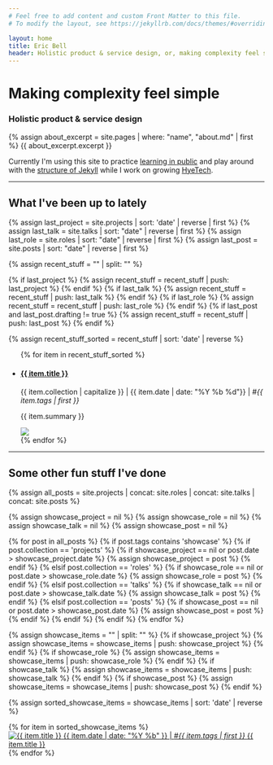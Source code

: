 ```yaml
---
# Feel free to add content and custom Front Matter to this file.
# To modify the layout, see https://jekyllrb.com/docs/themes/#overriding-theme-defaults

layout: home
title: Eric Bell
header: Holistic product & service design, or, making complexity feel simple
---
```


# Making complexity feel simple

### Holistic product & service design

{% assign about_excerpt = site.pages | where: "name", "about.md" | first %}
{{ about_excerpt.excerpt }}<br/>

<!-- I've worked across entereprise, startups, consultancies, on local and remote teams distributed across San Francisco to Singapore, France to Armenia. Right now I'm looking for a distributed team with a culture of intentional collaboration. -->

Currently I'm using this site to practice [learning in public](https://www.swyx.io/learn-in-public/) and play around with the [structure of Jekyll](https://github.com/ericthebell/ericthebell.github.io) while I work on growing [HyeTech](https://hyetech.io/).

<hr>

## What I've been up to lately

{% assign last_project = site.projects | sort: 'date' | reverse | first %}
{% assign last_talk = site.talks | sort: "date" | reverse | first %}
{% assign last_role = site.roles | sort: "date" | reverse | first %}
{% assign last_post = site.posts | sort: "date" | reverse | first %}

{% assign recent_stuff = "" | split: "" %} <!-- Initialize as empty array -->

<!-- Then assign items -->
{% if last_project %}
  {% assign recent_stuff = recent_stuff | push: last_project %}
{% endif %}
{% if last_talk %}
  {% assign recent_stuff = recent_stuff | push: last_talk %}
{% endif %}
{% if last_role %}
  {% assign recent_stuff = recent_stuff | push: last_role %}
{% endif %}
{% if last_post and last_post.drafting != true %}
  {% assign recent_stuff = recent_stuff | push: last_post %}
{% endif %}

{% assign recent_stuff_sorted = recent_stuff | sort: 'date' | reverse %}

<ul class="post-list">
{% for item in recent_stuff_sorted %}
	<li>
		<div class ="row-block">
			<div class="row-text">
				<h4><a href="{{ item.url }}">{{ item.title }}</a></h4>
				<div class="post-meta">{{ item.collection | capitalize }} | {{ item.date | date: "%Y %b %d"}} | <em>#{{ item.tags | first }}</em></div>
				<p>{{ item.summary }}</p>
			</div>
			<div class="row-thumb">
				<img src="{{ item.thumbnail | default: '/assets/images/eric_viki.png' }}">
			</div>
		</div>
	</li>
{% endfor %}
</ul>

<!-- deprecating old "what I've been up to"
<hr>

## What I've been up to

{% assign last_role = site.roles | sort: "date" | reverse | first %}
{% if last_role %}
<h3><a href="{{ last_role.url }}">{{ last_role.company }}</a></h3>
<div class ="row-block">
	<div class="row-text">
		<strong>{{ last_role.position }}</strong><br/>
		<p><em>{{ last_role.date | date: "%Y %b" }}</em></p>
		{{ last_role.summary | markdownify }}
	</div>
	<div class="row-thumb">
		<img src="{{ last_role.thumbnail | default: '/assets/images/eric_viki.png' }}" alt="{{ last_role.company }}">
	</div>
</div>
{% endif %}

{% assign recent_talk = site.talks | sort: "date" | reverse | first %}
{% if recent_talk %}
<h3><a href="{{ recent_talk.url }}">{{ recent_talk.title }}</a></h3>
<div class="row-block">
    <div class="row-text">
		<strong>{{ recent_talk.context }}</strong>
	    <p><em>{{ recent_talk.date | date: "%Y %b" }}</em><br/>
	    {{ recent_talk.summary | markdownify }}</p>
	</div>
	<div class="row-thumb">
		<img src="{{ recent_talk.thumbnail | default: '/assets/images/eric_viki.png' }}" alt="{{ last_role.company }}">
	</div>
</div>
{% endif %}

-->

<hr>

## Some other fun stuff I've done

<!-- Merge collections into one -->
{% assign all_posts = site.projects | concat: site.roles | concat: site.talks | concat: site.posts %}

<!-- Initialize the showcase entries -->
{% assign showcase_project = nil %}
{% assign showcase_role = nil %}
{% assign showcase_talk = nil %}
{% assign showcase_post = nil %}

<!-- Loop through all the posts -->
<!-- {% for post in all_posts %}
  {% if post.tags contains 'showcase' %}
    {% if post.collection == 'projects' and showcase_project == nil %}
      {% assign showcase_project = post %}
    {% elsif post.collection == 'roles' and showcase_role == nil %}
      {% assign showcase_role = post %}
    {% elsif post.collection == 'talks' and showcase_talk == nil %}
      {% assign showcase_talk = post %}
    {% endif %}
  {% endif %}
{% endfor %} -->

{% for post in all_posts %}
  {% if post.tags contains 'showcase' %}
    {% if post.collection == 'projects' %}
      {% if showcase_project == nil or post.date > showcase_project.date %}
        {% assign showcase_project = post %}
      {% endif %}
    {% elsif post.collection == 'roles' %}
      {% if showcase_role == nil or post.date > showcase_role.date %}
        {% assign showcase_role = post %}
      {% endif %}
    {% elsif post.collection == 'talks' %}
      {% if showcase_talk == nil or post.date > showcase_talk.date %}
        {% assign showcase_talk = post %}
      {% endif %}
    {% elsif post.collection == 'posts' %}
      {% if showcase_post == nil or post.date > showcase_post.date %}
        {% assign showcase_post = post %}
      {% endif %}
    {% endif %}
  {% endif %}
{% endfor %}

<!-- Gather the showcase items in a single array -->
{% assign showcase_items = "" | split: "" %}
{% if showcase_project %}
  {% assign showcase_items = showcase_items | push: showcase_project %}
{% endif %}
{% if showcase_role %}
  {% assign showcase_items = showcase_items | push: showcase_role %}
{% endif %}
{% if showcase_talk %}
  {% assign showcase_items = showcase_items | push: showcase_talk %}
{% endif %}
{% if showcase_post %}
  {% assign showcase_items = showcase_items | push: showcase_post %}
{% endif %}

<!-- Sort the showcase items by date (newest first) -->
{% assign sorted_showcase_items = showcase_items | sort: 'date' | reverse %}

<!-- Display the sorted thumbnails -->
<div class="container">
	<div class="row">
		{% for item in sorted_showcase_items %}
		<div class="thumb-box">
			<a href="{{ item.url }}">
	    	<img src="{{ item.thumbnail | default: '/assets/images/eric_viki.png' }}" alt="{{ item.title }}">
	        <span class="overlay-box">
	        	<span class="meta">{{ item.date | date: "%Y %b" }} | <em>#{{ item.tags | first }}</em></span>
	        	<span class="main-title">
	        	<!-- {% if item.company %}{{ item.company }}: {% endif %} -->
	        	{{ item.title }}</span>
	    	</span>
	    	</a>	
	    </div>
	    {% endfor %}
	</div>
</div>